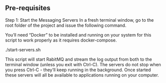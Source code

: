 ## Pre-requisites

Step 1: Start the Messaging Servers
In a fresh terminal window, go to the root folder of the project and issue the following command.

You’ll need “Docker” to be installed and running on your system for this script to work properly as it requires docker-compose.

./start-servers.sh

This script will start RabitMQ and stream the log output from both to the terminal window (unless you exit with Ctrl-C). The servers do not stop when you press Ctrl-C - they’ll keep running in the background. Once started these servers will all be available to applications running on your computer.
